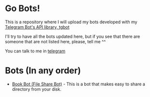 # Go Bots!

This is a repository where I will upload my bots developed with my [Telegram Bot's API library, tgbot](https://www.github.com/rockneurotiko/go-tgbot)

I'll try to have all the bots updated here, but if you see that there are someone that are not listed here, please, tell me ^^

You can talk to me in [telegram](https://telegram.me/rock_neurotiko)

# Bots (In any order)

- [Book Bot (File Share Bot)](https://www.github.com/rockneurotiko/go-bots/bookbot) - This is a bot that makes easy to share a directory from your disk.
